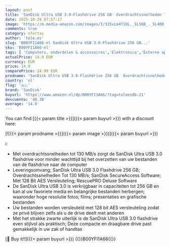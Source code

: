 ```yaml
---
layout: post
title: 'SanDisk Ultra USB 3.0-Flashdrive 256 GB  Overdrachtssnelheden Tot 130 MB/s  SanDisk SecureAccess-Software  Met 128-Bit AES-Versleuteling  RescuePRO Deluxe Software '
date: 2025-10-29 07:57:17
image: 'https://m.media-amazon.com/images/I/315vLm4T1OL._SL500_._SL400_.jpg'
comments: true
category: ofertas
author: 'tole.es'
slug: 'B00YFI1A66-nl SanDisk Ultra USB 3.0-Flashdrive 256 GB...'
sku: 'B00YFI1A66-nl'
tags: [ 'Computers, onderdelen & accessoires','Elektronica','Externe apparaten & dataopslag','Gegevensopslag','USB-flashstations','sandisk','🇳🇱', ]
actualPrice: 14.9 EUR
currency: EUR
price: 14.9
comparePrice: 24.99 EUR
prodname: 'SanDisk Ultra USB 3.0-Flashdrive 256 GB  Overdrachtssnelheden Tot 130 MB/s  SanDisk SecureAccess-Software  Met 128-Bit AES-Versleuteling  RescuePRO Deluxe Software '
country: 'nl'
flag: '🇳🇱'
brand: 'SanDisk'
buyurl: 'https://www.amazon.nl/dp/B00YFI1A66/?tag=tolees0b-21'
descuento: '40.38'
average: '14.9'
---
```


You can find [{{< param title >}}]({{< param buyurl >}}) with a discount here:

[![{{< param prodname >}}]({{< param image >}})]({{< param buyurl >}})

ℹ️:

- Met overdrachtssnelheden tot 130 MB/s zorgt de SanDisk Ultra USB 3.0 flashdrive voor minder wachttijd bij het overzetten van uw bestanden van de flashdrive naar de computer
- Leveringsomvang; SanDisk Ultra USB 3.0 Flashdrive 256 GB; Overdrachtssnelheden Tot 130 MB/s; SanDisk SecureAccess Software; Met 128 Bit AES Versleuteling; RescuePRO Deluxe Software
- De SanDisk Ultra USB 3.0 is verkrijgbaar in capaciteiten tot 256 GB en kan al uw favoriete media en belangrijke bestanden herbergen; waaronder hoge resolutie fotos; films; presentaties en grafische bestanden
- Uw bestanden worden versleuteld met 128 bit AES versleuteling zodat ze privé blijven zelfs als u de drive deelt met anderen
- Met het strakke zwarte uiterlijk is de SanDisk Ultra USB 3.0 flashdrive even stijlvol als praktisch; Deze compacte en draagbare drive past gemakkelijk in uw zak of handtas

[🛒 Buy it!!]({{< param buyurl >}})
{{<world>}}B00YFI1A66{{</world>}}
